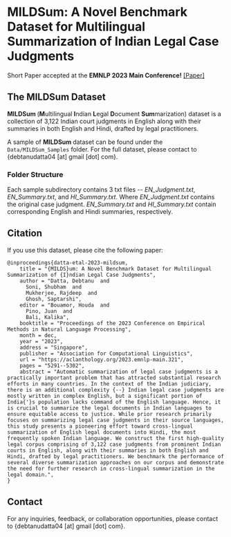 # MILDSum: A Novel Benchmark Dataset for Multilingual Summarization of Indian Legal Case Judgments

Short Paper accepted at the **EMNLP 2023 Main Conference!** <a href="https://aclanthology.org/2023.emnlp-main.321/">[Paper]</a>

## The MILDSum Dataset 
<b> MILDSum </b> (**M**ultilingual **I**ndian **L**egal **D**ocument **Sum**marization) dataset is a collection of 3,122 Indian court judgments in English along with their summaries in both English and Hindi, drafted by legal practitioners.

A sample of <b> MILDSum </b> dataset can be found under the `Data/MILDSum_Samples` folder. For the full dataset, please contact to {debtanudatta04 [at] gmail [dot] com}.

### Folder Structure
Each sample subdirectory contains 3 txt files -- <i>EN_Judgment.txt</i>, <i>EN_Summary.txt</i>, and <i>HI_Summary.txt</i>. Where <i>EN_Judgment.txt</i> contains the original case judgment. <i>EN_Summary.txt</i> and <i>HI_Summary.txt</i> contain corresponding English and Hindi summaries, respectively.

## Citation
If you use this dataset, please cite the following paper:
```
@inproceedings{datta-etal-2023-mildsum,
    title = "{MILDS}um: A Novel Benchmark Dataset for Multilingual Summarization of {I}ndian Legal Case Judgments",
    author = "Datta, Debtanu  and
      Soni, Shubham  and
      Mukherjee, Rajdeep  and
      Ghosh, Saptarshi",
    editor = "Bouamor, Houda  and
      Pino, Juan  and
      Bali, Kalika",
    booktitle = "Proceedings of the 2023 Conference on Empirical Methods in Natural Language Processing",
    month = dec,
    year = "2023",
    address = "Singapore",
    publisher = "Association for Computational Linguistics",
    url = "https://aclanthology.org/2023.emnlp-main.321",
    pages = "5291--5302",
    abstract = "Automatic summarization of legal case judgments is a practically important problem that has attracted substantial research efforts in many countries. In the context of the Indian judiciary, there is an additional complexity {--} Indian legal case judgments are mostly written in complex English, but a significant portion of India{'}s population lacks command of the English language. Hence, it is crucial to summarize the legal documents in Indian languages to ensure equitable access to justice. While prior research primarily focuses on summarizing legal case judgments in their source languages, this study presents a pioneering effort toward cross-lingual summarization of English legal documents into Hindi, the most frequently spoken Indian language. We construct the first high-quality legal corpus comprising of 3,122 case judgments from prominent Indian courts in English, along with their summaries in both English and Hindi, drafted by legal practitioners. We benchmark the performance of several diverse summarization approaches on our corpus and demonstrate the need for further research in cross-lingual summarization in the legal domain.",
}
```

## Contact
For any inquiries, feedback, or collaboration opportunities, please contact to {debtanudatta04 [at] gmail [dot] com}.
